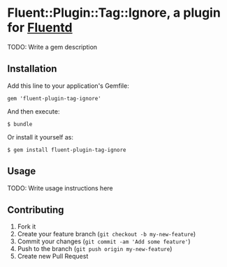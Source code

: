 # Fluent::Plugin::Tag::Ignore, a plugin for [Fluentd](http://fluentd.org)

TODO: Write a gem description

## Installation

Add this line to your application's Gemfile:

    gem 'fluent-plugin-tag-ignore'

And then execute:

    $ bundle

Or install it yourself as:

    $ gem install fluent-plugin-tag-ignore

## Usage

TODO: Write usage instructions here

## Contributing

1. Fork it
2. Create your feature branch (`git checkout -b my-new-feature`)
3. Commit your changes (`git commit -am 'Add some feature'`)
4. Push to the branch (`git push origin my-new-feature`)
5. Create new Pull Request
